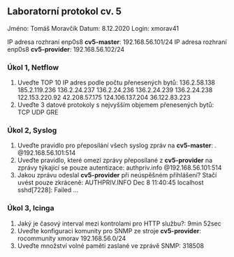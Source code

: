 ## Laboratorní protokol cv. 5

Jméno: Tomáš Moravčík
Datum: 8.12.2020
Login: xmorav41

IP adresa rozhraní enp0s8 **cv5-master**: 192.168.56.101/24
IP adresa rozhraní enp0s8 **cv5-provider**: 192.168.56.102/24

### Úkol 1, Netflow
1. Uveďte TOP 10 IP adres podle počtu přenesených bytů:
136.2.58.138
185.2.119.236
136.2.24.237
136.2.24.236
136.2.24.239
136.2.24.238
122.153.220.92
42.208.57.175
124.106.137.204
36.122.83.223
2. Uveďte 3 datové protokoly s nejvyšším objemem přenesených bytů:
TCP UDP GRE


### Úkol 2, Syslog
1. Uveďte pravidlo pro přeposílání všech syslog zpráv na **cv5-master**: *.* @192.168.56.101:514
2. Uveďte pravidlo, které omezí zprávy přeposílané z **cv5-provider** na zprávy týkající se pouze autentizace: authpriv.info  @192.168.56.101:514
3. Jakou zprávu odeslal **cv5-provider** při neúspěšném přihlášení? Stačí uvést pouze zkráceně: AUTHPRIV.INFO Dec 8 11:40:45 localhost sshd[7228]: Failed ...

### Úkol 3, Icinga
1. Jaký je časový interval mezi kontrolami pro HTTP službu?: 9min 52sec
2. Uveďte konfiguraci komunity pro SNMP ze stroje **cv5-provider**: rocommunity  xmorav 192.168.56.0/24
3. Uveďte množství volné paměti zaslané ve zprávě SNMP: 318508

